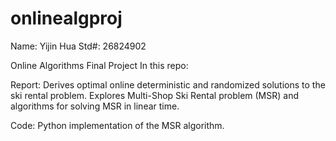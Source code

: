 # onlinealgproj

Name: Yijin Hua
Std#: 26824902


Online Algorithms Final Project 
In this repo:


Report: Derives optimal online deterministic and randomized solutions to the ski rental problem. Explores Multi-Shop Ski Rental problem (MSR) and algorithms for solving MSR in linear time.


Code: Python implementation of the MSR algorithm.

